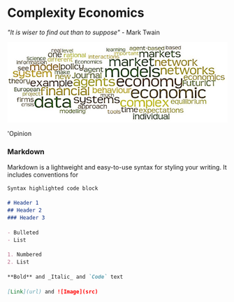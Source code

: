 # Complexity Economics



_"It is wiser to find out than to suppose"_ - Mark Twain 

![Wordmap](websiteimages/wordmap.jpeg)

'Opinion

### Markdown

Markdown is a lightweight and easy-to-use syntax for styling your writing. It includes conventions for

```markdown
Syntax highlighted code block

# Header 1
## Header 2
### Header 3

- Bulleted
- List

1. Numbered
2. List

**Bold** and _Italic_ and `Code` text

[Link](url) and ![Image](src)
```

